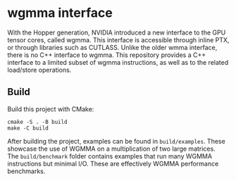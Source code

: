 # wgmma interface

With the Hopper generation, NVIDIA introduced a new interface to the GPU tensor cores, called wgmma. This interface is accessible through inline PTX, or through libraries such as CUTLASS. Unlike the older wmma interface, there is no C++ interface to wgmma. This repository provides a C++ interface to a limited subset of wgmma instructions, as well as to the related load/store operations.

## Build
Build this project with CMake:
```
cmake -S . -B build
make -C build
```

After building the project, examples can be found in `build/examples`. These showcase the use of WGMMA on a multiplication of two large matrices.  
The `build/benchmark` folder contains examples that run many WGMMA instructions but minimal I/O. These are effectively WGMMA performance benchmarks.

